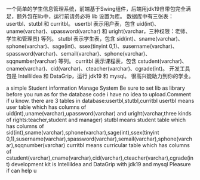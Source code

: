 一个简单的学生信息管理系统，前端基于Swing组件，后端用jdk19自带包完全满足，额外包在lib中，运行前请务必将 lib 设置为库。
数据库中有三张表：usertbl、stutbl 和 curritbl。
usertbl 表示用户表，包含 uid(int)、uname(varchar)、upassword(varchar) 和 uright(varchar，三种权限：老师、学生和管理员) 等列。
stutbl 表示学生表，包含 sid(int)、sname(varchar)、sphone(varchar)、sage(int)、ssex(tinyint 0,1)、susername(varchar)、spassword(varchar)、semail(varchar)、sphone(varchar)、sqqnumber(varchar) 等列。
curritbl 表示课程表，包含 cstudent(varchar)、cname(varchar)、cid(varchar)、cteacher(varchar)、cgrade(int)。
开发工具包是 IntelliIdea 和 DataGrip，运行 jdk19 和 mysql。
很高兴能助力到你的学业。

a simple Student information Manage System
Be sure to set lib as library before you run
as for the database code i have no idea to upload.Comment if u know.
there are 3 tables in database:usertbl,stutbl,curritbl
usertbl means user table which has columns of uid(int),uname(varchar),upassword(varchar) and uright(varchar,three kinds of rights:teacher,student and manager)
stutbl means student table which has columns of sid(int),sname(varchar),sphone(varchar),sage(int),ssex(tinyint 0,1),susername(varchar),spassword(varchar),semail(varchar),sphone(varchar),sqqnumber(varchar)
curritbl means curricular table which has columns of cstudent(varchar),cname(varchar),cid(varchar),cteacher(varchar),cgrade(int)
development kit is IntelliIdea and DataGrip with jdk19 and mysql
Pleasure if can help u
